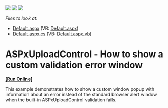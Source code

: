 <!-- default badges list -->
![](https://img.shields.io/endpoint?url=https://codecentral.devexpress.com/api/v1/VersionRange/128563448/17.1.3%2B)
[![](https://img.shields.io/badge/Open_in_DevExpress_Support_Center-FF7200?style=flat-square&logo=DevExpress&logoColor=white)](https://supportcenter.devexpress.com/ticket/details/T531475)
[![](https://img.shields.io/badge/📖_How_to_use_DevExpress_Examples-e9f6fc?style=flat-square)](https://docs.devexpress.com/GeneralInformation/403183)
<!-- default badges end -->
<!-- default file list -->
*Files to look at*:

* [Default.aspx](./CS/Default.aspx) (VB: [Default.aspx](./VB/Default.aspx))
* [Default.aspx.cs](./CS/Default.aspx.cs) (VB: [Default.aspx.vb](./VB/Default.aspx.vb))
<!-- default file list end -->
# ASPxUploadControl - How to show a custom validation error window
<!-- run online -->
**[[Run Online]](https://codecentral.devexpress.com/t531475/)**
<!-- run online end -->


This example demonstrates how to show a custom window popup with information about an error instead of the standard browser alert window when the built-in ASPxUploadControl validation fails.

<br/>


